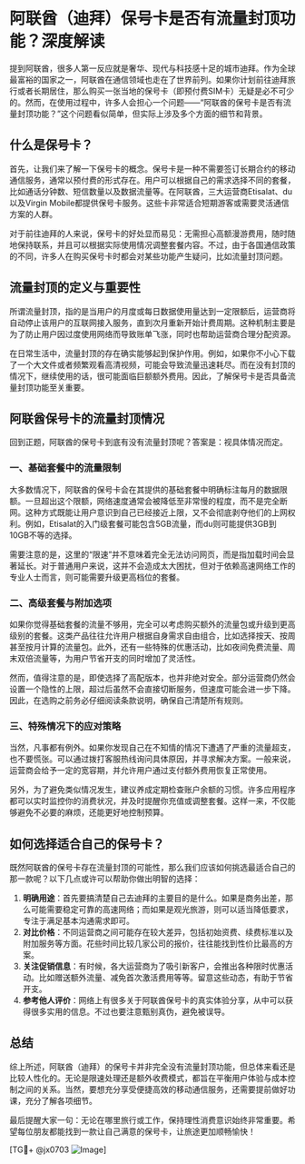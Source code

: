 # 阿联酋（迪拜）保号卡是否有流量封顶功能？深度解读

提到阿联酋，很多人第一反应就是奢华、现代与科技感十足的城市迪拜。作为全球最富裕的国家之一，阿联酋在通信领域也走在了世界前列。如果你计划前往迪拜旅行或者长期居住，那么购买一张当地的保号卡（即预付费SIM卡）无疑是必不可少的。然而，在使用过程中，许多人会担心一个问题——“阿联酋的保号卡是否有流量封顶功能？”这个问题看似简单，但实际上涉及多个方面的细节和背景。

## 什么是保号卡？

首先，让我们来了解一下保号卡的概念。保号卡是一种不需要签订长期合约的移动通信服务，通常以预付费的形式存在。用户可以根据自己的需求选择不同的套餐，比如通话分钟数、短信数量以及数据流量等。在阿联酋，三大运营商Etisalat、du以及Virgin Mobile都提供保号卡服务。这些卡非常适合短期游客或需要灵活通信方案的人群。

对于前往迪拜的人来说，保号卡的好处显而易见：无需担心高额漫游费用，随时随地保持联系，并且可以根据实际使用情况调整套餐内容。不过，由于各国通信政策的不同，许多人在购买保号卡时都会对某些功能产生疑问，比如流量封顶问题。

## 流量封顶的定义与重要性

所谓流量封顶，指的是当用户的月度或每日数据使用量达到一定限额后，运营商将自动停止该用户的互联网接入服务，直到次月重新开始计费周期。这种机制主要是为了防止用户因过度使用网络而导致账单飞涨，同时也帮助运营商合理分配资源。

在日常生活中，流量封顶的存在确实能够起到保护作用。例如，如果你不小心下载了一个大文件或者频繁观看高清视频，可能会导致流量迅速耗尽。而在没有封顶的情况下，继续使用的话，很可能面临巨额额外费用。因此，了解保号卡是否具备流量封顶功能至关重要。

## 阿联酋保号卡的流量封顶情况

回到正题，阿联酋的保号卡到底有没有流量封顶呢？答案是：视具体情况而定。

### 一、基础套餐中的流量限制

大多数情况下，阿联酋的保号卡会在其提供的基础套餐中明确标注每月的数据限额。一旦超出这个限额，网络速度通常会被降低至非常慢的程度，而不是完全断网。这种方式既能让用户意识到自己已经接近上限，又不会彻底剥夺他们的上网权利。例如，Etisalat的入门级套餐可能包含5GB流量，而du则可能提供3GB到10GB不等的选择。

需要注意的是，这里的“限速”并不意味着完全无法访问网页，而是指加载时间会显著延长。对于普通用户来说，这并不会造成太大困扰，但对于依赖高速网络工作的专业人士而言，则可能需要升级更高档位的套餐。

### 二、高级套餐与附加选项

如果你觉得基础套餐的流量不够用，完全可以考虑购买额外的流量包或升级到更高级别的套餐。这类产品往往允许用户根据自身需求自由组合，比如选择按天、按周甚至按月计算的流量包。此外，还有一些特殊的优惠活动，比如夜间免费流量、周末双倍流量等，为用户节省开支的同时增加了灵活性。

然而，值得注意的是，即使选择了高配版本，也并非绝对安全。部分运营商仍然会设置一个隐性的上限，超过后虽然不会直接切断服务，但速度可能会进一步下降。因此，在选购之前务必仔细阅读条款说明，确保自己清楚所有规则。

### 三、特殊情况下的应对策略

当然，凡事都有例外。如果你发现自己在不知情的情况下遭遇了严重的流量超支，也不要慌张。可以通过拨打客服热线询问具体原因，并寻求解决方案。一般来说，运营商会给予一定的宽容期，并允许用户通过支付额外费用恢复正常使用。

另外，为了避免类似情况发生，建议养成定期检查账户余额的习惯。许多应用程序都可以实时监控你的消费状况，并及时提醒你充值或调整套餐。这样一来，不仅能够避免不必要的麻烦，还能更好地控制预算。

## 如何选择适合自己的保号卡？

既然阿联酋的保号卡存在流量封顶的可能性，那么我们应该如何挑选最适合自己的那一款呢？以下几点或许可以帮助你做出明智的选择：

1. **明确用途**：首先要搞清楚自己去迪拜的主要目的是什么。如果是商务出差，那么可能需要稳定可靠的高速网络；而如果是观光旅游，则可以适当降低要求，专注于满足基本沟通需求即可。
2. **对比价格**：不同运营商之间可能存在较大差异，包括初始资费、续费标准以及附加服务等方面。花些时间比较几家公司的报价，往往能找到性价比最高的方案。
3. **关注促销信息**：有时候，各大运营商为了吸引新客户，会推出各种限时优惠活动。比如赠送额外流量、减免首次激活费用等等。留意这些动态，有助于节省开支。
4. **参考他人评价**：网络上有很多关于阿联酋保号卡的真实体验分享，从中可以获得很多实用的信息。不过也要注意甄别真伪，避免被误导。

## 总结

综上所述，阿联酋（迪拜）的保号卡并非完全没有流量封顶功能，但总体来看还是比较人性化的。无论是限速处理还是额外收费模式，都旨在平衡用户体验与成本控制之间的关系。当然，要想充分享受便捷高效的移动通信服务，还需要提前做好功课，充分了解各项细节。

最后提醒大家一句：无论在哪里旅行或工作，保持理性消费意识始终非常重要。希望每位朋友都能找到一款让自己满意的保号卡，让旅途更加顺畅愉快！

[TG💪+ @jx0703 ![Image](https://github.com/user-attachments/assets/dbca1d08-cadb-493c-b0ec-ad6f7a83f270)]